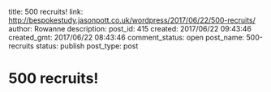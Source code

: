 title: 500 recruits!
link: http://bespokestudy.jasonpott.co.uk/wordpress/2017/06/22/500-recruits/
author: Rowanne
description: 
post_id: 415
created: 2017/06/22 09:43:46
created_gmt: 2017/06/22 08:43:46
comment_status: open
post_name: 500-recruits
status: publish
post_type: post

# 500 recruits!

###